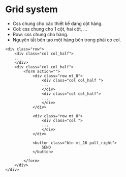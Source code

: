 # Grid system
+ Css chung cho các thiết kế  dạng cột hàng.
+ Col: css chung cho 1 cột, hai cột, ...
+ Row: css chung cho hàng.
+ Nguyên tắt bên tạo một hàng bên trong phải có col.
```
<div class="row">
	<div class="col col_half">
	...
	</div>
	<div class="col col_half">
		<form action="">
			<div class="row mt_8">
				<div class="col col_half ">
				...
				</div>
				<div class="col col_half">
				...
				</div>
			</div>
			
			<div class="row mt_8">
				<div class="col ">
				...
				</div>
			</div>

			<button class="btn mt_16 pull_right">
				SEND
			</button>

		</form>
	</div>
</div>
```
